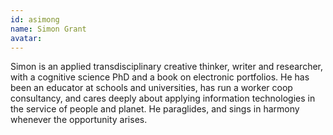 ```yaml
---
id: asimong
name: Simon Grant
avatar:
---
```


Simon is an applied transdisciplinary creative thinker, writer and researcher, with a cognitive science PhD and a book on electronic portfolios. 
He has been an educator at schools and universities, has run a worker coop consultancy, and cares deeply about applying information technologies in the service of people and planet.
He paraglides, and sings in harmony whenever the opportunity arises.
